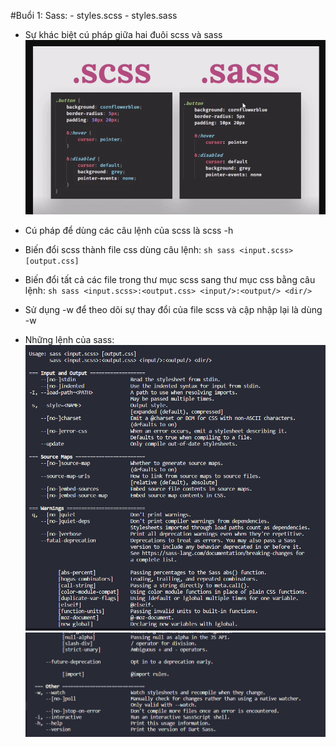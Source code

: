 #Buổi 1: 
Sass:
    - styles.scss
    - styles.sass
- Sự khác biệt cú pháp giữa hai đuôi scss và sass 
    ![Alt text](../assets/images/scssvssass.png)

- Cú pháp để dùng các câu lệnh của scss là scss -h
- Biến đổi scss thành file css dùng câu lệnh: ```sh sass <input.scss> [output.css] ```
- Biến đổi tất cả các file trong thư mục scss sang thư mục css bằng câu lệnh: ```sh sass <input.scss>:<output.css> <input/>:<output/> <dir/> ```
- Sử dụng -w để theo dõi sự thay đổi của file scss và cập nhập lại là dùng -w
- Những lệnh của sass:
    ![Alt text](../assets/images/sass-commands-image1.png)
    ![Alt text](../assets/images/sass-commands-image2.png)